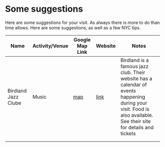 

# Some suggestions

Here are some suggestions for your visit. As always there is more to do than
time allows. Here are some suggestions, as well as a few NYC tips.

|Name|Activity/Venue|Google Map Link|Website|Notes|
|----|--------------|---------------|-------|-----|
|Birdland Jazz Clube|Music|[map](https://www.google.com/maps/place/Birdland/@40.7590482,-73.9918222,17z/data=!3m1!4b1!4m5!3m4!1s0x89c258538544cf75:0xb752bff9619276fa!8m2!3d40.7590482!4d-73.9896335)|[link](http://www.birdlandjazz.com/calendar/)|Birdland is a famous jazz club. Their website has a calendar of events happening during your visit. Food is also available. See their site for details and tickets|
||||||
||||||
